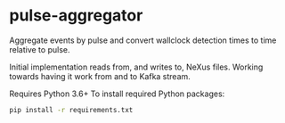 # pulse-aggregator
Aggregate events by pulse and convert wallclock detection times to time relative to pulse.

Initial implementation reads from, and writes to, NeXus files. Working towards having it work from and to Kafka stream.

Requires Python 3.6+
To install required Python packages:
```bash
pip install -r requirements.txt
```
